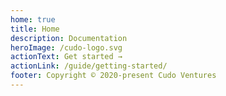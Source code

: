 ```yaml
---
home: true
title: Home
description: Documentation
heroImage: /cudo-logo.svg
actionText: Get started →
actionLink: /guide/getting-started/
footer: Copyright © 2020-present Cudo Ventures
---
```

